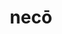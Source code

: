 ---
title: necō
meaning: to kill
ch: [twenty]
pos: verb
inf: necāre
secondppstem: nec
infend: āre
thirdpp: necāvī
fourthpp: necātus
conjugation: first
---